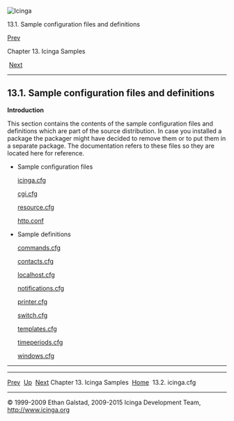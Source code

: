 ![Icinga](../images/logofullsize.png "Icinga")

13.1. Sample configuration files and definitions

[Prev](ch13.md) 

Chapter 13. Icinga Samples

 [Next](sample-icinga.md)

* * * * *

13.1. Sample configuration files and definitions
------------------------------------------------

**Introduction**

This section contains the contents of the sample configuration files and
definitions which are part of the source distribution. In case you
installed a package the packager might have decided to remove them or to
put them in a separate package. The documentation refers to these files
so they are located here for reference.

-   Sample configuration files

    [icinga.cfg](sample-icinga.md "13.2. icinga.cfg")

    [cgi.cfg](sample-cgi.md "13.3. cgi.cfg")

    [resource.cfg](sample-resource.md "13.4. resource.cfg")

    [http.conf](sample-httpd.md "13.5. httpd.conf")

-   Sample definitions

    [commands.cfg](sample-commands.md "13.6. commands.cfg")

    [contacts.cfg](sample-contacts.md "13.7. commands.cfg")

    [localhost.cfg](sample-localhost.md "13.8.  localhost.cfg")

    [notifications.cfg](sample-notifications.md "13.9. notifications.cfg")

    [printer.cfg](sample-printer.md "13.10. printer.cfg")

    [switch.cfg](sample-switch.md "13.11. switch.cfg")

    [templates.cfg](sample-templates.md "13.12. templates.cfg")

    [timeperiods.cfg](sample-timeperiods.md "13.13. timeperiods.cfg")

    [windows.cfg](sample-windows.md "13.14. windows.cfg")

* * * * *

  ----------------------------- -------------------- -----------------------------
  [Prev](ch13.md)             [Up](ch13.md)       [Next](sample-icinga.md)
  Chapter 13. Icinga Samples    [Home](index.md)    13.2. icinga.cfg
  ----------------------------- -------------------- -----------------------------

© 1999-2009 Ethan Galstad, 2009-2015 Icinga Development Team,
http://www.icinga.org

